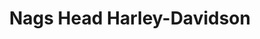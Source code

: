 ---
title: "Nags Head Harley-Davidson"
url: /nags-head/nags-head-harley-davidson/
shop: Motorrad
---